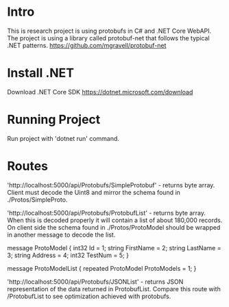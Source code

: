 # Intro
This is research project is using protobufs in C# and .NET Core WebAPI. The project is using a library called protobuf-net that follows the typical .NET patterns.
 https://github.com/mgravell/protobuf-net

# Install .NET
Download .NET Core SDK 
https://dotnet.microsoft.com/download


# Running Project
Run project with 'dotnet run' command.

# Routes
'http://localhost:5000/api/Protobufs/SimpleProtobuf' - returns byte array. Client must decode the Uint8 and mirror the schema found in ./Protos/SimpleProto.

'http://localhost:5000/api/Protobufs/ProtobufList' - returns byte array. When this is decoded properly it will contain a list of about 180,000 records. On client side the schema found in ./Protos/ProtoModel should be wrapped in another message to decode the list. 

message ProtoModel {
  int32 Id = 1;
  string FirstName = 2;
  string LastName = 3;
  string Address = 4;
  int32 TestNum = 5;
}

message ProtoModelList {
  repeated ProtoModel ProtoModels = 1;
}


'http://localhost:5000/api/Protobufs/JSONList' - returns JSON representation of the data returned in ProtobufList. Compare this route with /ProtobufList to see optimization achieved with protobufs.

